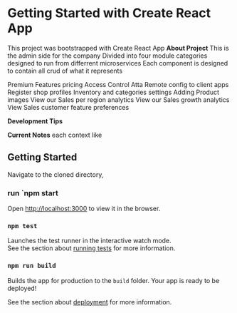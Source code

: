 # Getting Started with Create React App

This project was bootstrapped with Create React App
**About Project**
This is the admin side for the company
Divided into four module categories designed to run from differrent microservices
Each component is designed to contain all crud of what it represents


Premium Features pricing
Access Control
Atta
Remote config to client apps
Register shop profiles
Inventory and categories settings
Adding Product images
View our Sales per region analytics
View our Sales growth analytics
View Sales customer feature preferences

**Development Tips**

**Current Notes**
each
context like 

## Getting Started

Navigate to the cloned directory, 

### run `npm start

Open [http://localhost:3000](http://localhost:3000) to view it in the browser.


### `npm test`

Launches the test runner in the interactive watch mode.\
See the section about [running tests](https://facebook.github.io/create-react-app/docs/running-tests) for more information.

### `npm run build`

Builds the app for production to the `build` folder.
Your app is ready to be deployed!

See the section about [deployment](https://facebook.github.io/create-react-app/docs/deployment) for more information.
